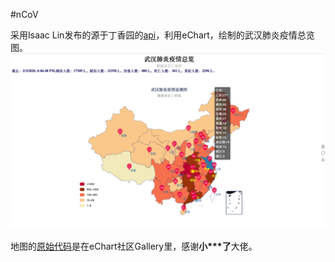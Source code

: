 #nCoV

采用Isaac Lin发布的源于丁香园的[api](https://lab.isaaclin.cn/nCoV/)，利用eChart，绘制的武汉肺炎疫情总览图。
![](img.png)

地图的[原始代码](<https://gallery.echartsjs.com/editor.html?c=xBJDR584vG>)是在eChart社区Gallery里，感谢**小\*\*\*了**大佬。

